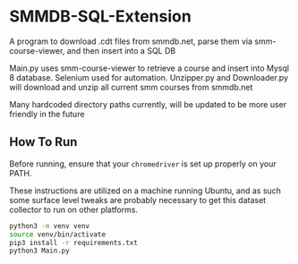 # SMMDB-SQL-Extension
A program to download .cdt files from smmdb.net, parse them via smm-course-viewer, and then insert into a SQL DB

Main.py uses smm-course-viewer to retrieve a course and insert into Mysql 8 database. Selenium used for automation. 
Unzipper.py and Downloader.py will download and unzip all current smm courses from smmdb.net

Many hardcoded directory paths currently, will be updated to be more user friendly in the future


## How To Run

Before running, ensure that your `chromedriver` is set up properly on your PATH.

These instructions are utilized on a machine running Ubuntu, and as such some surface level tweaks are probably necessary to get this dataset collector to run on other platforms.

```bash
python3 -m venv venv
source venv/bin/activate
pip3 install -r requirements.txt
python3 Main.py
```
